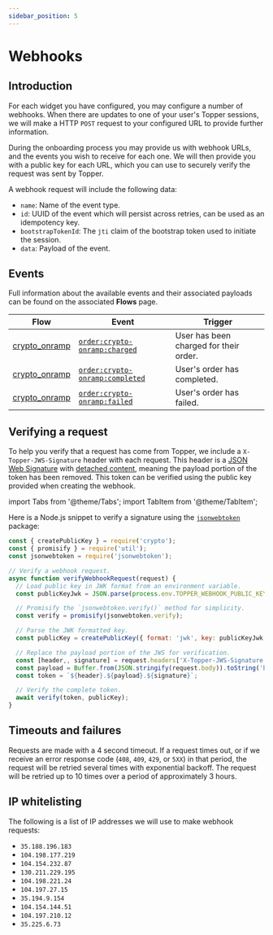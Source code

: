 ```yaml
---
sidebar_position: 5
---
```


# Webhooks

## Introduction

For each widget you have configured, you may configure a number of webhooks. When there are updates to one of your user's Topper sessions, we will make a HTTP `POST` request to your configured URL to provide further information.

During the onboarding process you may provide us with webhook URLs, and the events you wish to receive for each one. We will then provide you with a public key for each URL, which you can use to securely verify the request was sent by Topper.

A webhook request will include the following data:

- `name`: Name of the event type.
- `id`: UUID of the event which will persist across retries, can be used as an idempotency key.
- `bootstrapTokenId`: The `jti` claim of the bootstrap token used to initiate the session.
- `data`: Payload of the event.

## Events

Full information about the available events and their associated payloads can be found on the associated **Flows** page.

| Flow | Event | Trigger |
| - | - | - |
| [crypto_onramp](./flows/crypto-onramp.mdx) | [`order:crypto-onramp:charged`](./flows/crypto-onramp.mdx#ordercrypto-onrampcharged) | User has been charged for their order. |
| [crypto_onramp](./flows/crypto-onramp.mdx) | [`order:crypto-onramp:completed`](./flows/crypto-onramp.mdx#ordercrypto-onrampcompleted) | User's order has completed. |
| [crypto_onramp](./flows/crypto-onramp.mdx) | [`order:crypto-onramp:failed`](./flows/crypto-onramp.mdx#ordercrypto-onrampfailed) | User's order has failed. |

## Verifying a request

To help you verify that a request has come from Topper, we include a `X-Topper-JWS-Signature` header with each request. This header is a [JSON Web Signature](https://datatracker.ietf.org/doc/html/rfc7515) with [detached content](https://datatracker.ietf.org/doc/html/rfc7515#appendix-F), meaning the payload portion of the token has been removed. This token can be verified using the public key provided when creating the webhook.

import Tabs from '@theme/Tabs';
import TabItem from '@theme/TabItem';

<Tabs>
  <TabItem label="Node.js" value="nodejs" default>

Here is a Node.js snippet to verify a signature using the [`jsonwebtoken`](https://github.com/auth0/node-jsonwebtoken) package:

```js
const { createPublicKey } = require('crypto');
const { promisify } = require('util');
const jsonwebtoken = require('jsonwebtoken');

// Verify a webhook request.
async function verifyWebhookRequest(request) {
  // Load public key in JWK format from an environment variable.
  const publicKeyJwk = JSON.parse(process.env.TOPPER_WEBHOOK_PUBLIC_KEY);

  // Promisify the `jsonwebtoken.verify()` method for simplicity.
  const verify = promisify(jsonwebtoken.verify);

  // Parse the JWK formatted key.
  const publicKey = createPublicKey({ format: 'jwk', key: publicKeyJwk });

  // Replace the payload portion of the JWS for verification.
  const [header,, signature] = request.headers['X-Topper-JWS-Signature'].split('.');
  const payload = Buffer.from(JSON.stringify(request.body)).toString('base64url');
  const token = `${header}.${payload}.${signature}`;

  // Verify the complete token.
  await verify(token, publicKey);
}
```

  </TabItem>
</Tabs>

## Timeouts and failures

Requests are made with a 4 second timeout. If a request times out, or if we receive an error response code (`408`, `409`, `429`, or `5XX`) in that period, the request will be retried several times with exponential backoff. The request will be retried up to 10 times over a period of approximately 3 hours.

## IP whitelisting

The following is a list of IP addresses we will use to make webhook requests:

- `35.188.196.183`
- `104.198.177.219`
- `104.154.232.87`
- `130.211.229.195`
- `104.198.221.24`
- `104.197.27.15`
- `35.194.9.154`
- `104.154.144.51`
- `104.197.210.12`
- `35.225.6.73`
